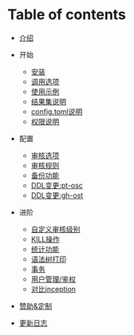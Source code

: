 # Table of contents

* [介绍](README.md)
* 开始
    * [安装](install.md)
    * [调用选项](params.md)
    * [使用示例](demo.md)
    * [结果集说明](result.md)
    * [config.toml说明](config.md)
    * [权限说明](permission.md)

* 配置
    * [审核选项](options.md)
    * [审核规则](rules.md)
    * [备份功能](backup.md)
    * [DDL变更:pt-osc](osc.md)
    * [DDL变更:gh-ost](ghost.md)

* 进阶
    * [自定义审核级别](levels.md)
    * [KILL操作](kill_stmt.md)
    * [统计功能](statistics.md)
    * [语法树打印](tree.md)
    * [事务](trans.md)
    * [用户管理/鉴权](safe.md)
    * [对比inception](diff.md)

* [赞助&定制](support.md)
* [更新日志](changelog.md)
